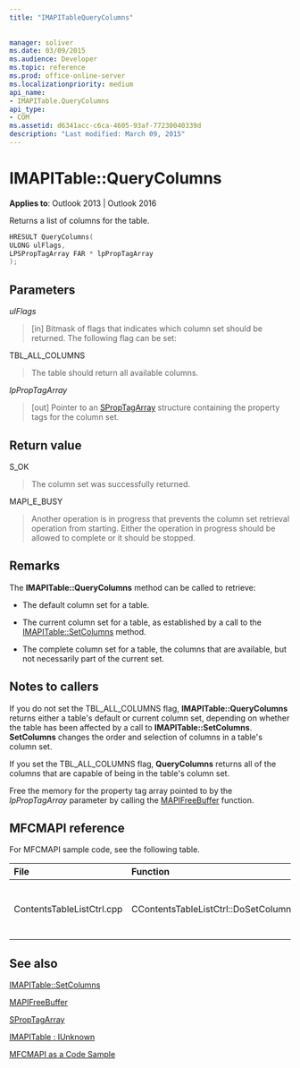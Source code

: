 ```yaml
---
title: "IMAPITableQueryColumns"
 
 
manager: soliver
ms.date: 03/09/2015
ms.audience: Developer
ms.topic: reference
ms.prod: office-online-server
ms.localizationpriority: medium
api_name:
- IMAPITable.QueryColumns
api_type:
- COM
ms.assetid: d6341acc-c6ca-4605-93af-77230040339d
description: "Last modified: March 09, 2015"
---
```


# IMAPITable::QueryColumns

  
  
**Applies to**: Outlook 2013 | Outlook 2016 
  
Returns a list of columns for the table.
  
```cpp
HRESULT QueryColumns(
ULONG ulFlags,
LPSPropTagArray FAR * lpPropTagArray
);
```

## Parameters

 _ulFlags_
  
> [in] Bitmask of flags that indicates which column set should be returned. The following flag can be set:
    
TBL_ALL_COLUMNS 
  
> The table should return all available columns.
    
 _lpPropTagArray_
  
> [out] Pointer to an [SPropTagArray](sproptagarray.md) structure containing the property tags for the column set. 
    
## Return value

S_OK 
  
> The column set was successfully returned.
    
MAPI_E_BUSY 
  
> Another operation is in progress that prevents the column set retrieval operation from starting. Either the operation in progress should be allowed to complete or it should be stopped.
    
## Remarks

The **IMAPITable::QueryColumns** method can be called to retrieve: 
  
- The default column set for a table.
    
- The current column set for a table, as established by a call to the [IMAPITable::SetColumns](imapitable-setcolumns.md) method. 
    
- The complete column set for a table, the columns that are available, but not necessarily part of the current set.
    
## Notes to callers

If you do not set the TBL_ALL_COLUMNS flag, **IMAPITable::QueryColumns** returns either a table's default or current column set, depending on whether the table has been affected by a call to **IMAPITable::SetColumns**. **SetColumns** changes the order and selection of columns in a table's column set. 
  
If you set the TBL_ALL_COLUMNS flag, **QueryColumns** returns all of the columns that are capable of being in the table's column set. 
  
Free the memory for the property tag array pointed to by the  _lpPropTagArray_ parameter by calling the [MAPIFreeBuffer](mapifreebuffer.md) function. 
  
## MFCMAPI reference

For MFCMAPI sample code, see the following table.
  
|**File**|**Function**|**Comment**|
|:-----|:-----|:-----|
|ContentsTableListCtrl.cpp  <br/> |CContentsTableListCtrl::DoSetColumns  <br/> |MFCMAPI uses the **IMAPITable::QueryColumns** method to retrieve the current column set for a table so the user can edit it. |
   
## See also



[IMAPITable::SetColumns](imapitable-setcolumns.md)
  
[MAPIFreeBuffer](mapifreebuffer.md)
  
[SPropTagArray](sproptagarray.md)
  
[IMAPITable : IUnknown](imapitableiunknown.md)


[MFCMAPI as a Code Sample](mfcmapi-as-a-code-sample.md)


